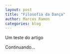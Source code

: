 ```yaml
---
layout: post
title: "Filosofia da Dança"
author: Marcos Ramon
categories: blog
---
```


Um teste do artigo

<script type="text/javascript" src="https://ssl.gstatic.com/trends_nrtr/2213_RC01/embed_loader.js"></script> <script type="text/javascript"> trends.embed.renderExploreWidget("TIMESERIES", {"comparisonItem":[{"keyword":"dance","geo":"","time":"2004-01-01 2020-05-29"},{"keyword":"philosophy","geo":"","time":"2004-01-01 2020-05-29"}],"category":0,"property":""}, {"exploreQuery":"date=all&q=dance,philosophy","guestPath":"https://trends.google.com.br:443/trends/embed/"}); </script>

Continuando...
